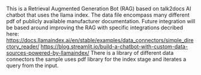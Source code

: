 This is a Retrieval Augmented Generation Bot (RAG) based on talk2docs AI chatbot that uses the llama index. The data file encompass many different pdf of publicly available manufacturer documentation. Future integration will be based around improving the RAG with specific integrations decribed here:  https://docs.llamaindex.ai/en/stable/examples/data_connectors/simple_directory_reader/
https://blog.streamlit.io/build-a-chatbot-with-custom-data-sources-powered-by-llamaindex/
There is a library of different data connectors the sample uses pdf library for the index stage and iterates a query from the input.


